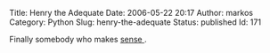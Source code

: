 Title: Henry the Adequate
Date: 2006-05-22 20:17
Author: markos
Category: Python
Slug: henry-the-adequate
Status: published
Id: 171

<div>
 <p>
  Finally somebody who makes
  <a href="http://weblog.henrytheadequate.com/?p=348">
   sense
  </a>
  .
 </p>
</div>
